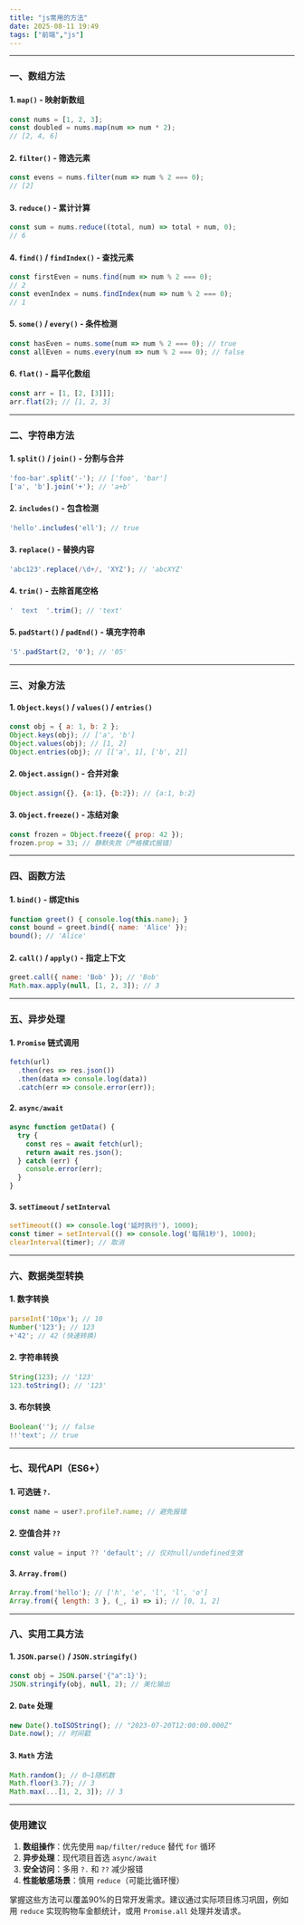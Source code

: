 ```yaml
---
title: "js常用的方法"
date: 2025-08-11 19:49
tags: ["前端","js"]
---
```


---

### **一、数组方法**
#### 1. `map()` - 映射新数组
```javascript
const nums = [1, 2, 3];
const doubled = nums.map(num => num * 2); 
// [2, 4, 6]
```

#### 2. `filter()` - 筛选元素
```javascript
const evens = nums.filter(num => num % 2 === 0); 
// [2]
```

#### 3. `reduce()` - 累计计算
```javascript
const sum = nums.reduce((total, num) => total + num, 0); 
// 6
```

#### 4. `find()` / `findIndex()` - 查找元素
```javascript
const firstEven = nums.find(num => num % 2 === 0); 
// 2
const evenIndex = nums.findIndex(num => num % 2 === 0); 
// 1
```

#### 5. `some()` / `every()` - 条件检测
```javascript
const hasEven = nums.some(num => num % 2 === 0); // true
const allEven = nums.every(num => num % 2 === 0); // false
```

#### 6. `flat()` - 扁平化数组
```javascript
const arr = [1, [2, [3]]];
arr.flat(2); // [1, 2, 3]
```

---

### **二、字符串方法**
#### 1. `split()` / `join()` - 分割与合并
```javascript
'foo-bar'.split('-'); // ['foo', 'bar']
['a', 'b'].join('+'); // 'a+b'
```

#### 2. `includes()` - 包含检测
```javascript
'hello'.includes('ell'); // true
```

#### 3. `replace()` - 替换内容
```javascript
'abc123'.replace(/\d+/, 'XYZ'); // 'abcXYZ'
```

#### 4. `trim()` - 去除首尾空格
```javascript
'  text  '.trim(); // 'text'
```

#### 5. `padStart()` / `padEnd()` - 填充字符串
```javascript
'5'.padStart(2, '0'); // '05'
```

---

### **三、对象方法**
#### 1. `Object.keys()` / `values()` / `entries()`
```javascript
const obj = { a: 1, b: 2 };
Object.keys(obj); // ['a', 'b']
Object.values(obj); // [1, 2]
Object.entries(obj); // [['a', 1], ['b', 2]]
```

#### 2. `Object.assign()` - 合并对象
```javascript
Object.assign({}, {a:1}, {b:2}); // {a:1, b:2}
```

#### 3. `Object.freeze()` - 冻结对象
```javascript
const frozen = Object.freeze({ prop: 42 });
frozen.prop = 33; // 静默失败（严格模式报错）
```

---

### **四、函数方法**
#### 1. `bind()` - 绑定this
```javascript
function greet() { console.log(this.name); }
const bound = greet.bind({ name: 'Alice' });
bound(); // 'Alice'
```

#### 2. `call()` / `apply()` - 指定上下文
```javascript
greet.call({ name: 'Bob' }); // 'Bob'
Math.max.apply(null, [1, 2, 3]); // 3
```

---

### **五、异步处理**
#### 1. `Promise` 链式调用
```javascript
fetch(url)
  .then(res => res.json())
  .then(data => console.log(data))
  .catch(err => console.error(err));
```

#### 2. `async/await`
```javascript
async function getData() {
  try {
    const res = await fetch(url);
    return await res.json();
  } catch (err) {
    console.error(err);
  }
}
```

#### 3. `setTimeout` / `setInterval`
```javascript
setTimeout(() => console.log('延时执行'), 1000);
const timer = setInterval(() => console.log('每隔1秒'), 1000);
clearInterval(timer); // 取消
```

---

### **六、数据类型转换**
#### 1. 数字转换
```javascript
parseInt('10px'); // 10
Number('123'); // 123
+'42'; // 42 (快速转换)
```

#### 2. 字符串转换
```javascript
String(123); // '123'
123.toString(); // '123'
```

#### 3. 布尔转换
```javascript
Boolean(''); // false
!!'text'; // true
```

---

### **七、现代API（ES6+）**
#### 1. 可选链 `?.`
```javascript
const name = user?.profile?.name; // 避免报错
```

#### 2. 空值合并 `??`
```javascript
const value = input ?? 'default'; // 仅对null/undefined生效
```

#### 3. `Array.from()` 
```javascript
Array.from('hello'); // ['h', 'e', 'l', 'l', 'o']
Array.from({ length: 3 }, (_, i) => i); // [0, 1, 2]
```

---

### **八、实用工具方法**
#### 1. `JSON.parse()` / `JSON.stringify()`
```javascript
const obj = JSON.parse('{"a":1}');
JSON.stringify(obj, null, 2); // 美化输出
```

#### 2. `Date` 处理
```javascript
new Date().toISOString(); // "2023-07-20T12:00:00.000Z"
Date.now(); // 时间戳
```

#### 3. `Math` 方法
```javascript
Math.random(); // 0~1随机数
Math.floor(3.7); // 3
Math.max(...[1, 2, 3]); // 3
```

---

### **使用建议**
1. **数组操作**：优先使用 `map/filter/reduce` 替代 `for` 循环
2. **异步处理**：现代项目首选 `async/await`
3. **安全访问**：多用 `?.` 和 `??` 减少报错
4. **性能敏感场景**：慎用 `reduce`（可能比循环慢）

掌握这些方法可以覆盖90%的日常开发需求。建议通过实际项目练习巩固，例如用 `reduce` 实现购物车金额统计，或用 `Promise.all` 处理并发请求。